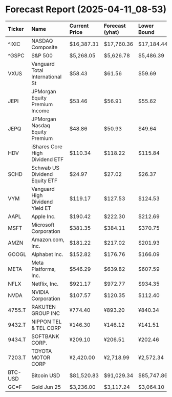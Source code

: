 # Forecast Report (2025-04-11_08-53)

| Ticker   | Name                            | Current Price   | Forecast (yhat)   | Lower Bound   | Upper Bound   | Alert   |
|:---------|:--------------------------------|:----------------|:------------------|:--------------|:--------------|:--------|
| ^IXIC    | NASDAQ Composite                | $16,387.31      | $17,760.36        | $17,184.44    | $18,329.41    | BUY     |
| ^GSPC    | S&P 500                         | $5,268.05       | $5,626.78         | $5,486.39     | $5,762.20     | BUY     |
| VXUS     | Vanguard Total International St | $58.43          | $61.56            | $59.69        | $63.29        | BUY     |
| JEPI     | JPMorgan Equity Premium Income  | $53.46          | $56.91            | $55.62        | $58.08        | BUY     |
| JEPQ     | JPMorgan Nasdaq Equity Premium  | $48.86          | $50.93            | $49.64        | $52.22        | BUY     |
| HDV      | iShares Core High Dividend ETF  | $110.34         | $118.22           | $115.84       | $120.36       | BUY     |
| SCHD     | Schwab US Dividend Equity ETF   | $24.97          | $27.02            | $26.37        | $27.71        | BUY     |
| VYM      | Vanguard High Dividend Yield ET | $119.17         | $127.53           | $124.53       | $130.63       | BUY     |
| AAPL     | Apple Inc.                      | $190.42         | $222.30           | $212.69       | $233.14       | BUY     |
| MSFT     | Microsoft Corporation           | $381.35         | $384.11           | $370.75       | $398.01       | HOLD    |
| AMZN     | Amazon.com, Inc.                | $181.22         | $217.02           | $201.93       | $230.75       | BUY     |
| GOOGL    | Alphabet Inc.                   | $152.82         | $176.76           | $166.09       | $185.75       | BUY     |
| META     | Meta Platforms, Inc.            | $546.29         | $639.82           | $607.59       | $674.80       | BUY     |
| NFLX     | Netflix, Inc.                   | $921.17         | $972.77           | $934.35       | $1,011.09     | BUY     |
| NVDA     | NVIDIA Corporation              | $107.57         | $120.35           | $112.40       | $128.46       | BUY     |
| 4755.T   | RAKUTEN GROUP INC               | ¥774.40         | ¥893.20           | ¥840.34       | ¥943.32       | BUY     |
| 9432.T   | NIPPON TEL & TEL CORP           | ¥146.30         | ¥146.12           | ¥141.51       | ¥150.66       | HOLD    |
| 9434.T   | SOFTBANK CORP.                  | ¥209.10         | ¥206.51           | ¥202.46       | ¥210.51       | HOLD    |
| 7203.T   | TOYOTA MOTOR CORP               | ¥2,420.00       | ¥2,718.99         | ¥2,572.34     | ¥2,868.55     | BUY     |
| BTC-USD  | Bitcoin USD                     | $81,520.83      | $91,029.34        | $85,747.86    | $96,307.86    | BUY     |
| GC=F     | Gold Jun 25                     | $3,236.00       | $3,117.24         | $3,064.10     | $3,174.92     | SELL    |
